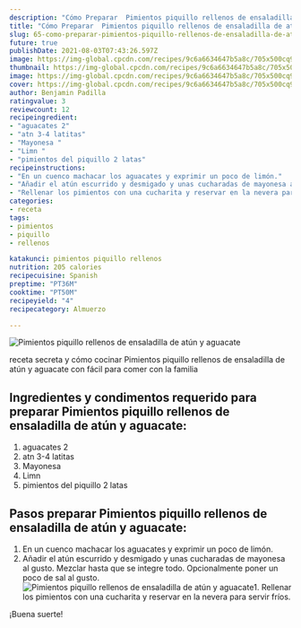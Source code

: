 ```yaml
---
description: "Cómo Preparar  Pimientos piquillo rellenos de ensaladilla de atún y aguacate"
title: "Cómo Preparar  Pimientos piquillo rellenos de ensaladilla de atún y aguacate"
slug: 65-como-preparar-pimientos-piquillo-rellenos-de-ensaladilla-de-atun-y-aguacate
future: true
publishDate: 2021-08-03T07:43:26.597Z
image: https://img-global.cpcdn.com/recipes/9c6a6634647b5a8c/705x500cq90/pimientos-piquillo-rellenos-de-ensaladilla-de-atun-y-aguacate-foto-principal.jpg
thumbnail: https://img-global.cpcdn.com/recipes/9c6a6634647b5a8c/705x500cq90/pimientos-piquillo-rellenos-de-ensaladilla-de-atun-y-aguacate-foto-principal.jpg
image: https://img-global.cpcdn.com/recipes/9c6a6634647b5a8c/705x500cq90/pimientos-piquillo-rellenos-de-ensaladilla-de-atun-y-aguacate-foto-principal.jpg
cover: https://img-global.cpcdn.com/recipes/9c6a6634647b5a8c/705x500cq90/pimientos-piquillo-rellenos-de-ensaladilla-de-atun-y-aguacate-foto-principal.jpg
author: Benjamin Padilla
ratingvalue: 3
reviewcount: 12
recipeingredient:
- "aguacates 2"
- "atn 3-4 latitas"
- "Mayonesa "
- "Limn "
- "pimientos del piquillo 2 latas"
recipeinstructions:
- "En un cuenco machacar los aguacates y exprimir un poco de limón."
- "Añadir el atún escurrido y desmigado y unas cucharadas de mayonesa al gusto. Mezclar hasta que se integre todo. Opcionalmente poner un poco de sal al gusto."
- "Rellenar los pimientos con una cucharita y reservar en la nevera para servir fríos."
categories:
- receta
tags:
- pimientos
- piquillo
- rellenos

katakunci: pimientos piquillo rellenos 
nutrition: 205 calories
recipecuisine: Spanish
preptime: "PT36M"
cooktime: "PT50M"
recipeyield: "4"
recipecategory: Almuerzo

---
```



![Pimientos piquillo rellenos de ensaladilla de atún y aguacate](https://img-global.cpcdn.com/recipes/9c6a6634647b5a8c/705x500cq90/pimientos-piquillo-rellenos-de-ensaladilla-de-atun-y-aguacate-foto-principal.jpg)

receta secreta y cómo cocinar Pimientos piquillo rellenos de ensaladilla de atún y aguacate con fácil para comer con la familia

<!--inarticleads1-->

## Ingredientes y condimentos requerido para preparar Pimientos piquillo rellenos de ensaladilla de atún y aguacate:

1. aguacates 2
1. atn 3-4 latitas
1. Mayonesa 
1. Limn 
1. pimientos del piquillo 2 latas



<!--inarticleads2-->

## Pasos preparar Pimientos piquillo rellenos de ensaladilla de atún y aguacate:

1. En un cuenco machacar los aguacates y exprimir un poco de limón.
1. Añadir el atún escurrido y desmigado y unas cucharadas de mayonesa al gusto. Mezclar hasta que se integre todo. Opcionalmente poner un poco de sal al gusto.
<img src="https://img-global.cpcdn.com/steps/0ab322d60bb6d794/160x128cq70/foto-del-paso-2-de-la-receta-pimientos-piquillo-rellenos-de-ensaladilla-de-atun-y-aguacate.jpg" alt="Pimientos piquillo rellenos de ensaladilla de atún y aguacate">1. Rellenar los pimientos con una cucharita y reservar en la nevera para servir fríos.



¡Buena suerte!

